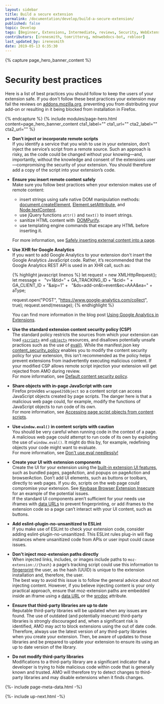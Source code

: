 ```yaml
---
layout: sidebar
title: Build a secure extension
permalink: /documentation/develop/build-a-secure-extension/
published: false
topic: Develop
tags: [Beginner, Extensions, Intermediate, reviews, Security, WebExtensions]
contributors: [irenesmith, tomrittervg, mdnwebdocs-bot, rebloor]
last_updated_by: irenesmith
date: 2019-05-13 6:35:30
---
```


<!-- Page Hero Banner -->

{% capture page_hero_banner_content %}

# Security best practices

Here is a list of best practices you should follow to keep the users of your extension safe. If you don't follow these best practices your extension may fail the reviews on [addons.mozilla.org](https://addons.mozilla.org), preventing you from distributing your add-on or resulting in it being blocked from installation in Firefox.

{% endcapture %}
{% include modules/page-hero.html
    content=page_hero_banner_content
    cta1_label=""
    cta1_url=""
    cta2_label=""
    cta2_url=""
%}

<!-- END: Page Hero Banner -->

<!-- Single Column Body Module -->

<section class="module">
<article class="module-content grid-x grid-padding-x">
<div class="cell small-12" markdown="1">

- **Don’t inject or incorporate remote scripts**  
  If you identify a service that you wish to use in your extension, don’t inject the service’s script from a remote source. Such an approach is risky, as the code could be changed without your knowing—and, importantly, without the knowledge and consent of the extensions user—compromising the security of your extension. You should therefore add a copy of the script into your extension’s code.
- **Ensure you insert remote content safely**  
  Make sure you follow best practices when your extension makes use of remote content:

  - insert strings using safe native DOM manipulation methods: [document.createElement](https://developer.mozilla.org/en-US/docs/Web/API/Document/createElement), [Element.setAtttribute](/en-US/docs/Web/API/Element/setAttribute), and [Node.textContent](/en-US/docs/Web/API/Node/textContent).
  - use jQuery functions `attr()` and `text()` to insert strings.
  - sanitize HTML content with  [DOMPurify](https://github.com/cure53/DOMPurify).
  - use templating engine commands that escape any HTML before inserting it.

  For more information, see [Safely inserting external content into a page](https://developer.mozilla.org/en-US/docs/Mozilla/Add-ons/WebExtensions/Safely_inserting_external_content_into_a_page).

- **Use XHR for Google Analytics**  
  If you want to add Google Analytics to your extension don't insert the Google Analytics JavaScript code. Rather, it’s recommended that the Google Analytics REST API is used in an XHR call, such as:

  {% highlight javascript linenos %}
  let request = new XMLHttpRequest();
  let message =
    "v=1&tid=" + GA_TRACKING_ID + "&cid= " + GA_CLIENT_ID + "&aip=1" +
    "&ds=add-on&t=event&ec=AAA&ea=" + aType;

  request.open("POST", "https://www.google-analytics.com/collect", true);
  request.send(message);
  {% endhighlight %}

  You can find more information in the blog post [Using Google Analytics in Extensions](https://blog.mozilla.org/addons/2016/05/31/using-google-analytics-in-extensions/).

- **Use the standard extension content security policy (CSP)**  
  The standard policy restricts the sources from which your extension can load [`<script>`](/en-US/docs/Web/HTML/Element/script) and [`<object>`](/en-US/docs/Web/HTML/Element/object) resources, and disallows potentially unsafe practices such as the use of [eval()](https://developer.mozilla.org/en-US/docs/Web/JavaScript/Reference/Global_Objects/eval). While the manifest.json key [content_security_policy](https://developer.mozilla.org/en-US/docs/Mozilla/Add-ons/WebExtensions/manifest.json/content_security_policy) enables you to modify the content security policy for your extension, this isn’t recommended as the policy helps prevent extensions from inadvertently executing malicious content. If your modified CSP allows remote script injection your extension will get rejected from AMO during review.  
  For more information, see [Default content security policy](https://developer.mozilla.org/en-US/docs/Mozilla/Add-ons/WebExtensions/Content_Security_Policy#Default_content_security_policy).
- **Share objects with in-page JavaScript with care**  
  Firefox provides `wrappedJSObject` so a content script can access JavaScript objects created by page scripts. The danger here is that a malicious web page could, for example, modify the functions of JavaScript objects to run code of its own.  
  For more information, see [Accessing page script objects from content scripts](/en-US/Add-ons/WebExtensions/Sharing_objects_with_page_scripts).
- **Use `window.eval()` in content scripts with caution**  
  You should be very careful when running code in the context of a page. A malicious web page could attempt to run code of its own by exploiting the use of `window.eval()`. It might do this by, for example, redefining objects your code might want to evaluate.  
  For more information, see [Don't use eval needlessly!](/en-US/docs/Web/JavaScript/Reference/Global_Objects/eval#Don't_use_eval_needlessly!)
- **Create your UI with extension components**  
  Create the UI for your extension using the [built-in extension UI features](https://developer.mozilla.org/en-US/docs/Mozilla/Add-ons/WebExtensions/user_interface), such as bundled pages, pageAction, and popups on pageAction and browserAction. Don’t add UI elements, such as buttons or toolbars, directly to web pages. If you do, scripts on the web page could compromise your extension. See [Keybase Browser Extension Insecure](https://www.grepular.com/Keybase_Browser_Extension_Insecure) for an example of the potential issues.  
  If the standard UI components aren’t sufficient for your needs use iframes with [data URLs](https://developer.mozilla.org/en-US/docs/Web/HTTP/Basics_of_HTTP/Data_URIs) to prevent fingerprinting, or add iframes to the extension code so a page can’t interact with your UI content, such as buttons.
- **Add eslint-plugin-no-unsanitized to ESLint**  
  If you make use of ESLint to check your extension code, consider adding eslint-plugin-no-unsanitized. This ESLint rules plug-in will flag instances where unsanitized code from APIs or user input could cause issues.
- **Don't inject moz-extension paths directly**  
  When injected links, includes, or images include paths to `moz-extension://{hash}` a page’s tracking script could use this information to [fingerprint](https://en.wikipedia.org/wiki/Device_fingerprint) the user, as the hash (UUID) is unique to the extension installation and, therefore, the user.  
  The best way to avoid this issue is to follow the general advice about not injecting content. However, if you believe injecting content is your only practical approach, ensure that moz-extension paths are embedded inside an iframe using a [data URL](https://developer.mozilla.org/en-US/docs/Web/HTTP/Basics_of_HTTP/Data_URIs) or the [srcdoc](https://developer.mozilla.org/en-US/docs/Web/HTML/Element/iframe#attr-srcdoc) attribute.
- **Ensure that third-party libraries are up to date**  
  Reputable third-party libraries will be updated when any issues are found. The use of outdated (and potentially insecure) third-party libraries is strongly discouraged and, when a significant risk is identified, AMO may act to block extensions using the out of date code.  
  Therefore, always use the latest version of any third-party libraries when you create your extension. Then, be aware of updates to those libraries and be prepared to update your extension to ensure its using an up to date version of the library.
- **Do not modify third-party libraries**  
  Modifications to a third-party library are a significant indicator that a developer is trying to hide malicious code within code that is generally known and trusted. AMO will therefore try to detect changes to third-party libraries and may disable extensions when it finds changes.

</div>
</article>
</section>

<!-- END: Single Column Body Module -->

<!-- Meta Data -->

{%- include page-meta-data.html -%}

<!-- END: Meta Data -->

<!-- Up Next -->

{%- include up-next.html -%}

<!-- END: Up Next -->
